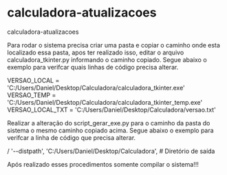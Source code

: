 # calculadora-atualizacoes
calculadora-atualizacoes

Para rodar o sistema precisa criar uma pasta e copiar o caminho onde esta localizado essa pasta, apos ter realizado isso, editar o arquivo calculadora_tkinter.py informando o caminho copiado. Segue abaixo o exemplo para verifcar quais linhas de código precisa alterar.

VERSAO_LOCAL = 'C:/Users/Daniel/Desktop/Calculadora/calculadora_tkinter.exe'
VERSAO_TEMP = 'C:/Users/Daniel/Desktop/Calculadora/calculadora_tkinter_temp.exe'
VERSAO_LOCAL_TXT = 'C:/Users/Daniel/Desktop/Calculadora/versao.txt'

Realizar a alteração do script_gerar_exe.py para o caminho da pasta do sistema o mesmo caminho copiado acima. Segue abaixo o exemplo para verifcar a linha de código que precisa alterar.
 
   / '--distpath', 'C:/Users/Daniel/Desktop/Calculadora',  # Diretório de saída
   

Após realizado esses procedimentos somente compilar o sistema!!!
